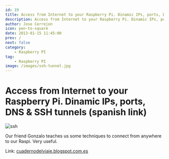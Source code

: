 ```yaml
---
id: 19
title: Access from Internet to your Raspberry Pi. Dinamic IPs, ports, DNS & SSH tunnels (spanish link)
description: Access from Internet to your Raspberry Pi. Dinamic IPs, ports, DNS & SSH tunnels (spanish link)
author: Jose Cerrejon
icon: pen-to-square
date: 2013-01-15 11:45:00
prev: /
next: false
category:
    - Raspberry PI
tag:
    - Raspberry PI
image: /images/ssh-tunnel.jpg
---
```


# Access from Internet to your Raspberry Pi. Dinamic IPs, ports, DNS & SSH tunnels (spanish link)

![ssh](/images/ssh-tunnel.jpg)

Our friend Gonzalo teaches us some techniques to connect from anywhere to our Raspi. Very useful.

Link: [cuadernodelviaje.blogspot.com.es](https://cuadernodelviaje.blogspot.com.es/2013/01/acceder-desde-internet-tu-raspberry-pi.html)
